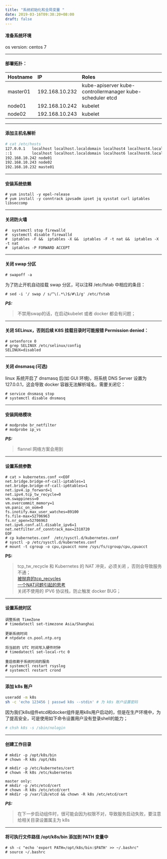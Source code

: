 ```yaml
---
title: "系统初始化和全局变量 "
date: 2019-03-16T09:38:20+08:00
draft: false
---
```


#### 准备系统环境  
os version: centos 7

----  

#### 部署拓扑：

| Hostname  | IP | Roles |
| :------------- | :------------- | :------------- |
| master01  | 192.168.10.232  | kube-apiserver kube-controllermanager kube-scheduler etcd |
| node01  | 192.168.10.242  | kubelet |
| node02  | 192.168.10.243  | kubelet |

-----

#### 添加主机名解析
```bash
# cat /etc/hosts
127.0.0.1   localhost localhost.localdomain localhost4 localhost4.localdomain4
::1         localhost localhost.localdomain localhost6 localhost6.localdomain6
192.168.10.242 node01
192.168.10.243 node02
192.168.10.232 maste01
```
----
#### 安装系统依赖
```
# yum install -y epel-release
# yum install -y conntrack ipvsadm ipset jq sysstat curl iptables libseccomp
```
-----
#### 关闭防火墙  
```
#  systemctl stop firewalld
#  systemctl disable firewalld
#  iptables -F &&  iptables -X &&  iptables -F -t nat &&  iptables -X -t nat
#  iptables -P FORWARD ACCEPT
```
----
#### 关闭 swap 分区
```
# swapoff -a
```
为了防止开机自动挂载 swap 分区，可以注释 /etc/fstab 中相应的条目：
````
# sed -i '/ swap / s/^\(.*\)$/#\1/g' /etc/fstab
````
***PS:***
>不禁用swap的话，在启动kubelet 或者 docker 都会有问题；

-----
#### 关闭 SELinux，否则后续 K8S 挂载目录时可能报错 Permission denied：
```
# setenforce 0
# grep SELINUX /etc/selinux/config
SELINUX=disabled
```
-----
#### 关闭 dnsmasq (可选)
linux 系统开启了 dnsmasq 后(如 GUI 环境)，将系统 DNS Server 设置为 127.0.0.1，这会导致 docker 容器无法解析域名，需要关闭它：
```
# service dnsmasq stop
# systemctl disable dnsmasq
```
-----
#### 安装网络模块
```
# modprobe br_netfilter
# modprobe ip_vs
```
***PS:***
> flannel 网络方案会用到

-----
#### 设置系统参数
```
# cat > kubernetes.conf <<EOF
net.bridge.bridge-nf-call-iptables=1
net.bridge.bridge-nf-call-ip6tables=1
net.ipv4.ip_forward=1
net.ipv4.tcp_tw_recycle=0
vm.swappiness=0
vm.overcommit_memory=1
vm.panic_on_oom=0
fs.inotify.max_user_watches=89100
fs.file-max=52706963
fs.nr_open=52706963
net.ipv6.conf.all.disable_ipv6=1
net.netfilter.nf_conntrack_max=2310720
EOF
# cp kubernetes.conf  /etc/sysctl.d/kubernetes.conf
# sysctl -p /etc/sysctl.d/kubernetes.conf
# mount -t cgroup -o cpu,cpuacct none /sys/fs/cgroup/cpu,cpuacct
```
**PS:**  
> tcp_tw_recycle 和 Kubernetes 的 NAT 冲突，必须关闭 ，否则会导致服务不通；  
> [被抛弃的tcp_recycles](https://juejin.im/post/5c0642e65188251a82662912)  
> [一个NAT问题引起的思考](http://perthcharles.github.io/2015/08/27/timestamp-NAT/)  
> 关闭不使用的 IPV6 协议栈，防止触发 docker BUG；

------
#### 设置系统时区
```
调整系统 TimeZone
# timedatectl set-timezone Asia/Shanghai

更新系统时间
# ntpdate cn.pool.ntp.org

将当前的 UTC 时间写入硬件时钟
# timedatectl set-local-rtc 0

重启依赖于系统时间的服务
# systemctl restart rsyslog
# systemctl restart crond
```
-----
#### 添加 k8s 账户
```bash
useradd -m k8s
sh -c 'echo 123456 | passwd k8s --stdin' # 为 k8s 账户设置密码
```
因为我们k8s组件etcd和docker组件是用k8s用户启动的，但是在生产环境中，为了提高安全，可是使用如下命令设置用户没有登录shell的能力；
```bash
# chsh k8s -s /sbin/nologin
```

-----

#### 创建工作目录
```
# mkdir -p /opt/k8s/bin
# chown -R k8s /opt/k8s

# mkdir -p /etc/kubernetes/cert
# chown -R k8s /etc/kubernetes

master only:
# mkdir -p /etc/etcd/cert
# chown -R k8s /etc/etcd/cert
# mkdir -p /var/lib/etcd && chown -R k8s /etc/etcd/cert
```
***PS:***
> 在下一步启动组件时，很可能会因为权限不对，导致服务启动失败，要注意给相关目录设置属主为 k8s

-----
#### 将可执行文件路径 /opt/k8s/bin 添加到 PATH 变量中
```
# sh -c "echo 'export PATH=/opt/k8s/bin:$PATH' >> ~/.bashrc"
# source ~/.bashrc
```
